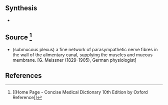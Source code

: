 ## Synthesis
- 
## Source [^1]
- (submucous plexus) a fine network of parasympathetic nerve fibres in the wall of the alimentary canal, supplying the muscles and mucous membrane. \[G. Meissner (1829-1905), German physiologist]
## References

[^1]: [[Home Page - Concise Medical Dictionary 10th Edition by Oxford Reference]]